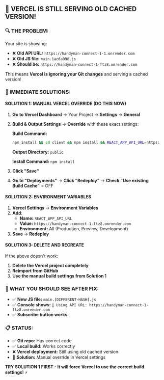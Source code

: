## 🚨 **VERCEL IS STILL SERVING OLD CACHED VERSION!**

### 🔍 **THE PROBLEM:**
Your site is showing:
- ❌ **Old API URL:** `https://handyman-connect-1-1.onrender.com`
- ❌ **Old JS file:** `main.1ac6a096.js`
- ❌ **Should be:** `https://handyman-connect-1-ftz8.onrender.com`

This means **Vercel is ignoring your Git changes** and serving a cached version!

### 🚀 **IMMEDIATE SOLUTIONS:**

#### **SOLUTION 1: MANUAL VERCEL OVERRIDE (DO THIS NOW)**

1. **Go to Vercel Dashboard** → Your Project → **Settings** → **General**

2. **Build & Output Settings** → **Override** with these exact settings:

   **Build Command:**
   ```bash
   npm install && cd client && npm install && REACT_APP_API_URL=https://handyman-connect-1-ftz8.onrender.com npm run build && cd .. && rm -rf public && mkdir -p public && cp -r client/build/* public/
   ```

   **Output Directory:** `public`

   **Install Command:** `npm install`

3. **Click "Save"**

4. **Go to "Deployments"** → **Click "Redeploy"** → **Check "Use existing Build Cache"** = OFF

#### **SOLUTION 2: ENVIRONMENT VARIABLES**

1. **Vercel Settings** → **Environment Variables**
2. **Add:**
   - **Name:** `REACT_APP_API_URL`
   - **Value:** `https://handyman-connect-1-ftz8.onrender.com`
   - **Environment:** All (Production, Preview, Development)
3. **Save** → **Redeploy**

#### **SOLUTION 3: DELETE AND RECREATE**

If the above doesn't work:
1. **Delete the Vercel project completely**
2. **Reimport from GitHub**
3. **Use the manual build settings from Solution 1**

### 🎯 **WHAT YOU SHOULD SEE AFTER FIX:**
- ✅ **New JS file:** `main.[DIFFERENT-HASH].js`
- ✅ **Console shows:** `🔗 Using API URL: https://handyman-connect-1-ftz8.onrender.com`
- ✅ **Subscribe button works**

### 📋 **STATUS:**
- ✅ **Git repo:** Has correct code
- ✅ **Local build:** Works correctly
- ❌ **Vercel deployment:** Still using old cached version
- 🔄 **Solution:** Manual override in Vercel settings

**TRY SOLUTION 1 FIRST - It will force Vercel to use the correct build settings!** ⚡
